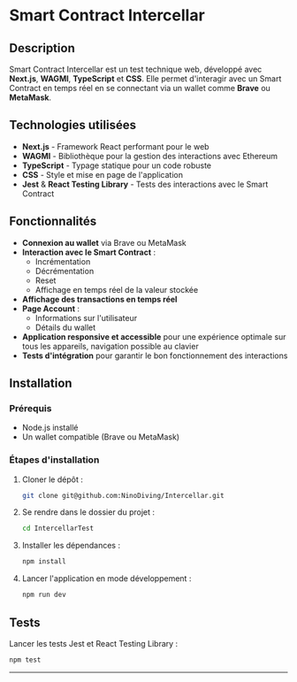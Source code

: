# Smart Contract Intercellar

## Description
Smart Contract Intercellar est un test technique web, développé avec **Next.js**, **WAGMI**, **TypeScript** et **CSS**. Elle permet d'interagir avec un Smart Contract en temps réel en se connectant via un wallet comme **Brave** ou **MetaMask**.

## Technologies utilisées
- **Next.js** - Framework React performant pour le web
- **WAGMI** - Bibliothèque pour la gestion des interactions avec Ethereum
- **TypeScript** - Typage statique pour un code robuste
- **CSS** - Style et mise en page de l'application
- **Jest** & **React Testing Library** - Tests des interactions avec le Smart Contract

## Fonctionnalités
- **Connexion au wallet** via Brave ou MetaMask
- **Interaction avec le Smart Contract** :
  - Incrémentation
  - Décrémentation
  - Reset
  - Affichage en temps réel de la valeur stockée
- **Affichage des transactions en temps réel**
- **Page Account** :
  - Informations sur l'utilisateur
  - Détails du wallet
- **Application responsive et accessible** pour une expérience optimale sur tous les appareils, navigation possible au clavier
- **Tests d'intégration** pour garantir le bon fonctionnement des interactions

## Installation

### Prérequis
- Node.js installé
- Un wallet compatible (Brave ou MetaMask)

### Étapes d'installation
1. Cloner le dépôt :
   ```bash
   git clone git@github.com:NinoDiving/Intercellar.git
   ```
2. Se rendre dans le dossier du projet :
   ```bash
   cd IntercellarTest
   ```
3. Installer les dépendances :
   ```bash
   npm install
   ```
4. Lancer l'application en mode développement :
   ```bash
   npm run dev
   ```

## Tests
Lancer les tests Jest et React Testing Library :
```bash
npm test
```


---



